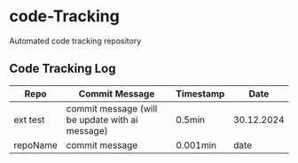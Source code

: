 # code-Tracking

Automated code tracking repository

## Code Tracking Log

| Repo | Commit Message | Timestamp | Date |
|-----------|-----------|----------------|------|
| ext test | commit message (will be update with ai message) | 0.5min | 30.12.2024 |
| repoName | commit message | 0.001min | date |
